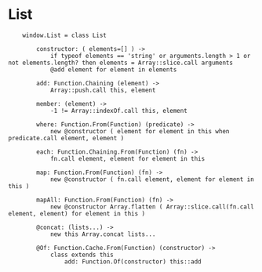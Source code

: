 # List
		
		window.List = class List
	
			constructor: ( elements=[] ) ->
				if typeof elements == 'string' or arguments.length > 1 or not elements.length? then elements = Array::slice.call arguments
				@add element for element in elements
	
			add: Function.Chaining (element) ->
				Array::push.call this, element
	
			member: (element) ->
				-1 != Array::indexOf.call this, element
		
			where: Function.From(Function) (predicate) ->
				new @constructor ( element for element in this when predicate.call element, element )
			
			each: Function.Chaining.From(Function) (fn) ->
				fn.call element, element for element in this
				
			map: Function.From(Function) (fn) ->
				new @constructor ( fn.call element, element for element in this )
	
			mapAll: Function.From(Function) (fn) ->
				new @constructor Array.flatten ( Array::slice.call(fn.call element, element) for element in this )
	
			@concat: (lists...) ->
				new this Array.concat lists...
					
			@Of: Function.Cache.From(Function) (constructor) ->
				class extends this
					add: Function.Of(constructor) this::add
					
